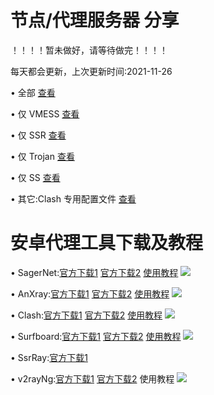 # 节点/代理服务器 分享
 ！！！！暂未做好，请等待做完！！！！

每天都会更新，上次更新时间:2021-11-26

• 全部 [查看](https://raw.githubusercontent.com/OVOJKzzZ/test/main/all)

• 仅 VMESS [查看]()

• 仅 SSR [查看]()

• 仅 Trojan [查看]()

• 仅 SS [查看]()

• 其它:Clash 专用配置文件 [查看]()
# 安卓代理工具下载及教程
• SagerNet:[官方下载1](https://github.com/SagerNet/SagerNet/releases/download/0.5-rc25/SN-0.5-rc25-arm64-v8a.apk)  [官方下载2](https://github.com/SagerNet/SagerNet/releases) [使用教程]()
![](https://github.com/OVOJKzzZ/test/blob/37bed02467fbf319e5058d4b6361a626cb8f21f2/SagerNet2.jpg)

• AnXray:[官方下载1]()  [官方下载2]()  [使用教程]()
![](https://raw.githubusercontent.com/OVOJKzzZ/test/main/AnXray.jpg)

• Clash:[官方下载1]()  [官方下载2]()  [使用教程]()
![](https://raw.githubusercontent.com/OVOJKzzZ/test/main/clash.jpg)

• Surfboard:[官方下载1](https://github.com/OVOJKzzZ/test/releases/download/surfboard/Surfboard-2.5.5.apk)  [官方下载2](https://github.com/OVOJKzzZ/test/releases/tag/surfboard)   [使用教程]()
![](https://raw.githubusercontent.com/OVOJKzzZ/test/main/surfboard.jpg)

• SsrRay:[官方下载1]()  

• v2rayNg:[官方下载1]()  [官方下载2]()  使用教程
![](https://raw.githubusercontent.com/OVOJKzzZ/test/main/v2rayNg.jpg)

